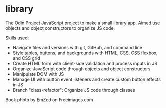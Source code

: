 # library
The Odin Project JavaScript project to make a small library app. Aimed use objects and object constructors to organize JS code.

Skills used:
- Navigate files and versions with git, GitHub, and command line
- Style tables, buttons, and backgrounds with HTML, CSS, CSS flexbox, and CSS grid
- Create HTML form with client-side validation and process inputs in JS
- Organize JavaScript code through objects and object constructors
- Manipulate DOM with JS
- Manage UI with button event listeners and create custom button effects in JS
- Branch "class-refactor": Organize JS code through classes

Book photo by EmZed on Freeimages.com